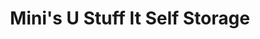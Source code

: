 ---
title: "Mini's U Stuff It Self Storage"
url: /louisville/minis-u-stuff-it-self-storage/
shop: Mieten
---